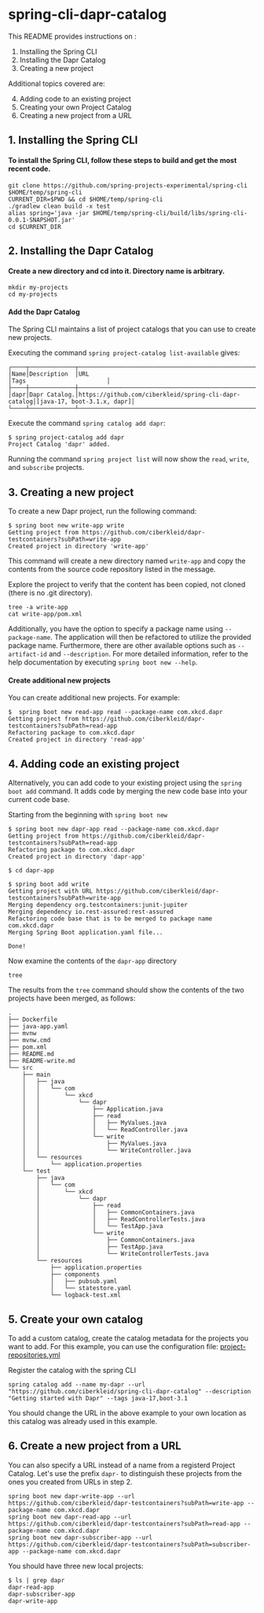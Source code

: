 # spring-cli-dapr-catalog

This README provides instructions on :

1. Installing the Spring CLI
2. Installing the Dapr Catalog
3. Creating a new project

Additional topics covered are: 

4. Adding code to an existing project
5. Creating your own Project Catalog
6. Creating a new project from a URL


## 1. Installing the Spring CLI

#### To install the Spring CLI, follow these steps to build and get the most recent code.
```shell
git clone https://github.com/spring-projects-experimental/spring-cli $HOME/temp/spring-cli
CURRENT_DIR=$PWD && cd $HOME/temp/spring-cli
./gradlew clean build -x test
alias spring='java -jar $HOME/temp/spring-cli/build/libs/spring-cli-0.0.1-SNAPSHOT.jar'
cd $CURRENT_DIR
```

## 2. Installing the Dapr Catalog

#### Create a new directory and cd into it. Directory name is arbitrary.
```shell
mkdir my-projects
cd my-projects
```

#### Add the Dapr Catalog

The Spring CLI maintains a list of project catalogs that you can use to create new projects.

Executing the command `spring project-catalog list-available` gives:

```shell
┌────┬─────────────┬─────────────────────────────────────────────────────┬───────────────────────────┐
│Name│Description  │URL                                                  │Tags                       │
├────┼─────────────┼─────────────────────────────────────────────────────┼───────────────────────────┤
│dapr│Dapr Catalog.│https://github.com/ciberkleid/spring-cli-dapr-catalog│[java-17, boot-3.1.x, dapr]│
└────┴─────────────┴─────────────────────────────────────────────────────┴───────────────────────────┘
```

Execute the command `spring catalog add dapr`:

```shell
$ spring project-catalog add dapr
Project Catalog 'dapr' added.
```

Running the command `spring project list` will now show the `read`, `write`, and `subscribe` projects.

## 3. Creating a new project

To create a new Dapr project, run the following command:

```shell
$ spring boot new write-app write
Getting project from https://github.com/ciberkleid/dapr-testcontainers?subPath=write-app
Created project in directory 'write-app'
```

This command will create a new directory named `write-app` and copy the contents from the source code repository listed in the message.

Explore the project to verify that the content has been copied, not cloned (there is no .git directory).
```shell
tree -a write-app
cat write-app/pom.xml
```

Additionally, you have the option to specify a package name using `--package-name`.
The application will then be refactored to utilize the provided package name.
Furthermore, there are other available options such as `--artifact-id` and `--description`.
For more detailed information, refer to the help documentation by executing `spring boot new --help`.

#### Create additional new projects
You can create additional new projects. For example:
```shell
$  spring boot new read-app read --package-name com.xkcd.dapr
Getting project from https://github.com/ciberkleid/dapr-testcontainers?subPath=read-app
Refactoring package to com.xkcd.dapr
Created project in directory 'read-app'
```

## 4. Adding code an existing project

Alternatively, you can add code to your existing project using the `spring boot add` command.
It adds code by merging the new code base into your current code base.

Starting from the beginning with `spring boot new`


```shell
$ spring boot new dapr-app read --package-name com.xkcd.dapr
Getting project from https://github.com/ciberkleid/dapr-testcontainers?subPath=read-app
Refactoring package to com.xkcd.dapr
Created project in directory 'dapr-app'

$ cd dapr-app

$ spring boot add write
Getting project with URL https://github.com/ciberkleid/dapr-testcontainers?subPath=write-app
Merging dependency org.testcontainers:junit-jupiter
Merging dependency io.rest-assured:rest-assured
Refactoring code base that is to be merged to package name com.xkcd.dapr
Merging Spring Boot application.yaml file...

Done!
```

Now examine the contents of the `dapr-app` directory

```shell
tree
```
The results from the `tree` command should show the contents of the two projects have been merged, as follows:

```text
.
├── Dockerfile
├── java-app.yaml
├── mvnw
├── mvnw.cmd
├── pom.xml
├── README.md
├── README-write.md
└── src
    ├── main
    │   ├── java
    │   │   └── com
    │   │       └── xkcd
    │   │           └── dapr
    │   │               ├── Application.java
    │   │               ├── read
    │   │               │   ├── MyValues.java
    │   │               │   └── ReadController.java
    │   │               └── write
    │   │                   ├── MyValues.java
    │   │                   └── WriteController.java
    │   └── resources
    │       └── application.properties
    └── test
        ├── java
        │   └── com
        │       └── xkcd
        │           └── dapr
        │               ├── read
        │               │   ├── CommonContainers.java
        │               │   ├── ReadControllerTests.java
        │               │   └── TestApp.java
        │               └── write
        │                   ├── CommonContainers.java
        │                   ├── TestApp.java
        │                   └── WriteControllerTests.java
        └── resources
            ├── application.properties
            ├── components
            │   ├── pubsub.yaml
            │   └── statestore.yaml
            └── logback-test.xml
```

## 5. Create your own catalog

To add a custom catalog, create the catalog metadata for the projects you want to add.
For this example, you can use the configuration file: [project-repositories.yml](https://github.com/ciberkleid/spring-cli-dapr-catalog/blob/main/project-repositories.yml)

Register the catalog with the spring CLI
```shell
spring catalog add --name my-dapr --url "https://github.com/ciberkleid/spring-cli-dapr-catalog" --description "Getting started with Dapr" --tags java-17,boot-3.1
```

You should change the URL in the above example to your own location as this catalog was already used in this example.

## 6. Create a new project from a URL

You can also specify a URL instead of a name from a registerd Project Catalog.
Let's use the prefix `dapr-` to distinguish these projects from the ones you created from URLs in step 2.
```shell
spring boot new dapr-write-app --url https://github.com/ciberkleid/dapr-testcontainers?subPath=write-app --package-name com.xkcd.dapr 
spring boot new dapr-read-app --url https://github.com/ciberkleid/dapr-testcontainers?subPath=read-app --package-name com.xkcd.dapr
spring boot new dapr-subscriber-app --url https://github.com/ciberkleid/dapr-testcontainers?subPath=subscriber-app --package-name com.xkcd.dapr
```

You should have three new local projects:
```text
$ ls | grep dapr
dapr-read-app
dapr-subscriber-app
dapr-write-app
```


